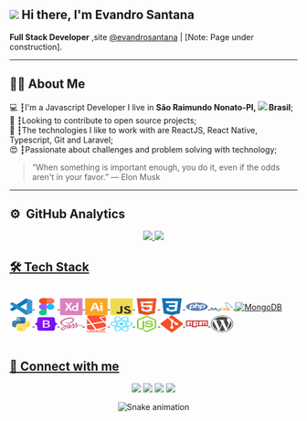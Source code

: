 ## <img src="https://emojis.slackmojis.com/emojis/images/1531849430/4246/blob-sunglasses.gif?1531849430" width="30"/> Hi there, I'm Evandro Santana

**Full Stack Developer** ,site [@evandrosantana](https://evandrosantana.com) | [Note: Page under construction].

---
## 👨‍💻 About Me
💻 ┇I'm a Javascript Developer I live in <b>São Raimundo Nonato-PI, <img src="https://cdn-icons-png.flaticon.com/512/330/330430.png" width="15"/> Brasil</b>;<br />
🎯 ┇Looking to contribute to open source projects;<br />
💾 ┇The technologies I like to work with are ReactJS, React Native, Typescript, Git and Laravel;<br />
😍 ┇Passionate about challenges and problem solving with technology;<br />

> “When something is important enough, you do it, even if the odds aren't in your favor.”
― Elon Musk

---

## ⚙️ &nbsp;GitHub Analytics  

<div align="center">
  <a href="https://github.com/evandromsantana">
  <img height="160em" src="https://github-readme-stats.vercel.app/api?username=evandromsantana&show_icons=true&theme=blue-green&include_all_commits=true&count_private=true"/>
  <img height="160em" src="https://github-readme-stats.vercel.app/api/top-langs/?username=evandromsantana&layout=compact&langs_count=7&theme=blue-green"/>    
</div>


## 🛠 Tech Stack

<div style="display: inline_block"><br>
  <img align="center" src="https://github.com/devicons/devicon/blob/master/icons/vscode/vscode-original.svg" title="" alt="J" height="30" width="40" />
  <img align="center" src="https://github.com/devicons/devicon/blob/master/icons/figma/figma-original.svg" title="" alt="J" height="30" width="40" />
  <img align="center" src="https://github.com/devicons/devicon/blob/master/icons/xd/xd-plain.svg" title="" alt="J" height="30" width="40" />
  <img align="center" src="https://github.com/devicons/devicon/blob/master/icons/illustrator/illustrator-plain.svg" title="" alt="J" height="30" width="40" />


  <img align="center" src="https://github.com/devicons/devicon/blob/master/icons/javascript/javascript-original.svg" title="" alt="J" height="30" width="40" />
  <img align="center" src="https://github.com/devicons/devicon/blob/master/icons/html5/html5-original.svg" title="" alt="J" height="30" width="40" />
  <img align="center" src="https://github.com/devicons/devicon/blob/master/icons/css3/css3-plain.svg" title="" alt="J" height="30" width="40" />
  <img align="center" src="https://github.com/devicons/devicon/blob/master/icons/php/php-plain.svg" title="" alt="J" height="30" width="40" /> 
  <img align="center" src="https://github.com/devicons/devicon/blob/master/icons/mysql/mysql-original-wordmark.svg" title="" alt="J" height="30" width="40" />

  <img align="center" src="https://profilinator.rishav.dev/skills-assets/mongodb-original-wordmark.svg" alt="MongoDB" height="30" width="40" /> 
  <img align="center" src="https://github.com/devicons/devicon/blob/master/icons/python/python-original.svg" title="" alt="J" height="30" width="40" />


  <img align="center" src="https://github.com/devicons/devicon/blob/master/icons/bootstrap/bootstrap-original.svg" title="" alt="J" height="30" width="40" />
  <img align="center" src="https://github.com/devicons/devicon/blob/master/icons/sass/sass-original.svg" title="" alt="J" height="30" width="40" />
  <img align="center" src="https://github.com/devicons/devicon/blob/master/icons/laravel/laravel-plain-wordmark.svg" title="" alt="J" height="30" width="40" />
  <img align="center" src="https://github.com/devicons/devicon/blob/master/icons/react/react-original.svg" title="" alt="J" height="30" width="40" />
  <img align="center" src="https://github.com/devicons/devicon/blob/master/icons/nodejs/nodejs-original.svg" title="" alt="J" height="30" width="40" />


  <img align="center" src="https://github.com/devicons/devicon/blob/master/icons/git/git-original.svg" title="" alt="J" height="30" width="40" />
  <img align="center" src="https://github.com/devicons/devicon/blob/master/icons/npm/npm-original-wordmark.svg" title="" alt="J" height="30" width="40" />
  <img align="center" src="https://github.com/devicons/devicon/blob/master/icons/wordpress/wordpress-plain.svg" title="" alt="J" height="30" width="40" />   
</div>

<br>
  
## 📡 Connect with me
 
<div align="center">   
  <a href="https://instagram.com/evandrodemacedosa" target="_blank"><img src="https://img.shields.io/badge/-Instagram-%23E4405F?style=for-the-badge&logo=instagram&logoColor=white" target="_blank"></a>
 	<a href="https://www.twitch.tv/evandrodev" target="_blank"><img src="https://img.shields.io/badge/Twitch-9146FF?style=for-the-badge&logo=twitch&logoColor=white" target="_blank"></a>
  <a href = "mailto:evandromacsan@gmail.com"><img src="https://img.shields.io/badge/-Gmail-%23333?style=for-the-badge&logo=gmail&logoColor=white" target="_blank"></a>
  <a href="https://www.linkedin.com/in/evandro-m-santana" target="_blank"><img src="https://img.shields.io/badge/-LinkedIn-%230077B5?style=for-the-badge&logo=linkedin&logoColor=white" target="_blank"></a> 
</div>

<div align="center">
  
  ![Snake animation](https://github.com/evandromsantana/evandromsantana/blob/output/github-contribution-grid-snake.svg)
  
</div>
